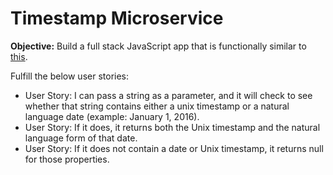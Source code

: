 # Timestamp Microservice

**Objective:** Build a full stack JavaScript app that is functionally similar to [this](https://timestamp-ms.herokuapp.com/).

Fulfill the below user stories:
* User Story: I can pass a string as a parameter, and it will check to see whether that string contains either a unix timestamp or a natural language date (example: January 1, 2016).
* User Story: If it does, it returns both the Unix timestamp and the natural language form of that date.
* User Story: If it does not contain a date or Unix timestamp, it returns null for those properties.